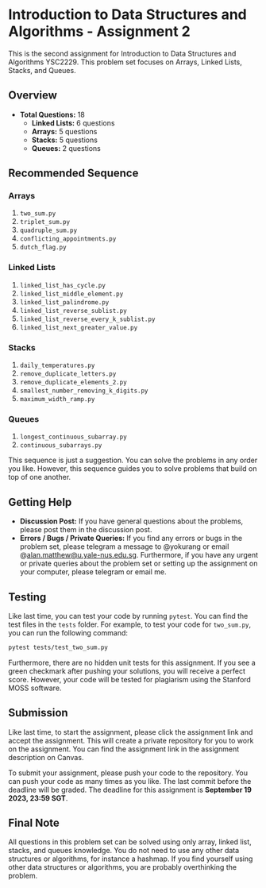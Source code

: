 # Introduction to Data Structures and Algorithms - Assignment 2

This is the second assignment for Introduction to Data Structures and Algorithms YSC2229. This problem set focuses on Arrays, Linked Lists, Stacks, and Queues.

## Overview

- **Total Questions:** 18
  - **Linked Lists:** 6 questions
  - **Arrays:** 5 questions
  - **Stacks:** 5 questions
  - **Queues:** 2 questions

## Recommended Sequence

### Arrays

1. `two_sum.py`
2. `triplet_sum.py`
3. `quadruple_sum.py`
4. `conflicting_appointments.py`
5. `dutch_flag.py`

### Linked Lists

1. `linked_list_has_cycle.py`
2. `linked_list_middle_element.py`
3. `linked_list_palindrome.py`
4. `linked_list_reverse_sublist.py`
5. `linked_list_reverse_every_k_sublist.py`
6. `linked_list_next_greater_value.py`

### Stacks

1. `daily_temperatures.py`
2. `remove_duplicate_letters.py`
3. `remove_duplicate_elements_2.py`
4. `smallest_number_removing_k_digits.py`
5. `maximum_width_ramp.py`

### Queues

1. `longest_continuous_subarray.py`
2. `continuous_subarrays.py`

This sequence is just a suggestion. You can solve the problems in any order you like. However, this sequence guides you to solve problems that build on top of one another.

## Getting Help

- **Discussion Post:** If you have general questions about the problems, please post them in the discussion post.
- **Errors / Bugs / Private Queries:** If you find any errors or bugs in the problem set, please telegram a message to @yokurang or email @alan.matthew@u.yale-nus.edu.sg. Furthermore, if you have any urgent or private queries about the problem set or setting up the assignment on your computer, please telegram or email me.

## Testing

Like last time, you can test your code by running ```pytest```. You can find the test files in the `tests` folder. For example, to test your code for `two_sum.py`, you can run the following command:

```bash
pytest tests/test_two_sum.py
```

Furthermore, there are no hidden unit tests for this assignment. If you see a green checkmark after pushing your solutions, you will receive a perfect score. However, your code will be tested for plagiarism using the Stanford MOSS software.

## Submission

Like last time, to start the assignment, please click the assignment link and accept the assignment. This will create a private repository for you to work on the assignment. You can find the assignment link in the assignment description on Canvas. 

To submit your assignment, please push your code to the repository. You can push your code as many times as you like. The last commit before the deadline will be graded. The deadline for this assignment is **September 19 2023, 23:59 SGT**.

## Final Note

All questions in this problem set can be solved using only array, linked list, stacks, and queues knowledge. You do not need to use any other data structures or algorithms, for instance a hashmap. If you find yourself using other data structures or algorithms, you are probably overthinking the problem.
